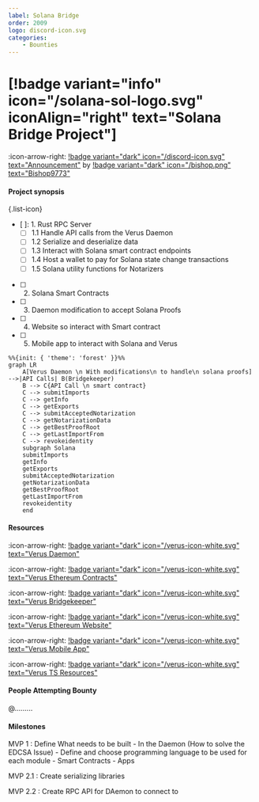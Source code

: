 ```yaml
---
label: Solana Bridge
order: 2009
logo: discord-icon.svg
categories:
    - Bounties
---
```

# [!badge variant="info" icon="/solana-sol-logo.svg" iconAlign="right" text="Solana Bridge Project"] 

:icon-arrow-right: [!badge variant="dark" icon="/discord-icon.svg" text="Announcement"](https://discord.com/channels/1180350488256987177/1180568601707679815/1217815011695530055) by [!badge variant="dark" icon="/bishop.png" text="Bishop9773"](https://discord.com/channels/1180350488256987177/1180568601707679815/1217815011695530055)

#### Project synopsis

{.list-icon}
- [ ]: 1. Rust RPC Server
    - [ ] 1.1 Handle API calls from the Verus Daemon
    - [ ] 1.2 Serialize and deserialize data
    - [ ] 1.3 Interact with Solana smart contract endpoints               
    - [ ] 1.4 Host a wallet to pay for Solana state change transactions
    - [ ] 1.5 Solana utility functions for Notarizers
- [ ] 2. Solana Smart Contracts
- [ ] 3. Daemon modification to accept Solana Proofs
- [ ] 4. Website so interact with Smart contract
- [ ] 5. Mobile app to interact with Solana and Verus 
```mermaid
%%{init: { 'theme': 'forest' }}%%
graph LR
    A[Verus Daemon \n With modifications\n to handle\n solana proofs] -->|API Calls| B(Bridgekeeper)
    B --> C{API Call \n smart contract}
    C --> submitImports
    C --> getInfo
    C --> getExports
    C --> submitAcceptedNotarization
    C --> getNotarizationData
    C --> getBestProofRoot
    C --> getLastImportFrom
    C --> revokeidentity
    subgraph Solana
    submitImports
    getInfo
    getExports
    submitAcceptedNotarization
    getNotarizationData
    getBestProofRoot
    getLastImportFrom
    revokeidentity
    end
```

#### Resources

:icon-arrow-right: [!badge variant="dark" icon="/verus-icon-white.svg" text="Verus Daemon"](https://github.com/VerusCoin/VerusCoin)

:icon-arrow-right: [!badge variant="dark" icon="/verus-icon-white.svg" text="Verus Ethereum Contracts"](https://github.com/VerusCoin/Verus-Ethereum-Contracts)

:icon-arrow-right: [!badge variant="dark" icon="/verus-icon-white.svg" text="Verus Bridgekeeper"](https://github.com/VerusCoin/Verusbridgekeeper)

:icon-arrow-right: [!badge variant="dark" icon="/verus-icon-white.svg" text="Verus Ethereum Website"](https://github.com/VerusCoin/VerusBridgeWebsite)

:icon-arrow-right: [!badge variant="dark" icon="/verus-icon-white.svg" text="Verus Mobile App"](https://github.com/VerusCoin/Verus-Mobile)

:icon-arrow-right: [!badge variant="dark" icon="/verus-icon-white.svg" text="Verus TS Resources"](https://github.com/VerusCoin/verus-typescript-primitives)

#### People Attempting Bounty

@.........

#### Milestones
MVP 1
:   Define What needs to be built
    - In the Daemon (How to solve the EDCSA Issue)
    - Define and choose programming language to be used for each module
    - Smart Contracts
    - Apps

MVP 2.1
:   Create serializing libraries

MVP 2.2
:   Create RPC API for DAemon to connect to